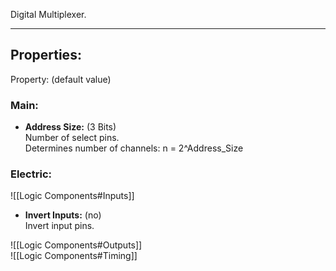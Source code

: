 Digital Multiplexer.

---

## Properties:
Property: (default value)

### Main:
- **Address Size:** (3 Bits)<br>
   Number of select pins.<br>
   Determines number of channels: n = 2^Address_Size<br>

### Electric:
![[Logic Components#Inputs]]<br>
- **Invert Inputs:** (no)<br>
   Invert input pins.<br>

![[Logic Components#Outputs]]<br>
![[Logic Components#Timing]]<br>
